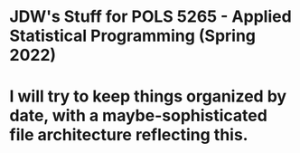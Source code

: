 # JDW's Stuff for POLS 5265 - Applied Statistical Programming (Spring 2022)
# I will try to keep things organized by date, with a maybe-sophisticated file architecture reflecting this.
